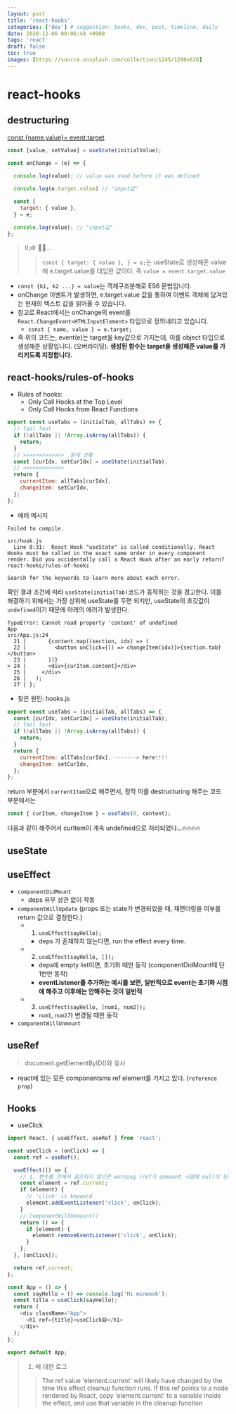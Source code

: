 ```yaml
---
layout: post
title: 'react-hooks'
categories: ['dev'] # suggestion: books, dev, post, timeline, daily
date: 2020-12-06 00:06:48 +0900
tags: 'react'
draft: false
toc: true
images: [https://source.unsplash.com/collection/1245/1200x628]
---
```


# react-hooks

## destructuring

[const {name,value}= event.target](https://stackoverflow.com/questions/55188257/const-name-value-event-target-what-does-this-mean)

```js
const [value, setValue] = useState(initialValue);

const onChange = (e) => {
  
  console.log(value); // value was used before it was defined

  console.log(e.target.value) // "input값"

  const {
    target: { value },
  } = e;

  console.log(value); // "input값"
};
```

> tl;dr 🤖🧠...
>> `const { target: { value }, } = e;`는 useState로 생성해준 value에 e.target.value를 대입한 값이다. 즉 `value = event.target.value`

- `const {k1, k2 ...} = value`는 객체구조분해로 ES6 문법입니다.
- onChange 이벤트가 발생하면, e.target.value 값을 통하여 이벤트 객체에 담겨있는 현재의 텍스트 값을 읽어올 수 있습니다.
- 참고로 React에서는 onChange의 event를 `React.ChangeEvent<HTMLInputElement>` 타입으로 정의내리고 있습니다.
  - `const { name, value } = e.target;`
- 즉 위의 코드는, event(e)는 target을 key값으로 가지는데, 이를 object 타입으로 생성해준 상황입니다. (오버라이딩). **생성된 함수는 target을 생성해준 value를 가리키도록 지정합니다.**

## react-hooks/rules-of-hooks

- Rules of hooks:
  - Only Call Hooks at the Top Level
  - Only Call Hooks from React Functions

```js
export const useTabs = (initialTab, allTabs) => {
  // fail fast
  if (!allTabs || !Array.isArray(allTabs)) {
    return;
  }
  // >>>>>>>>>>>>>  문제 상황
  const [curIdx, setCurIdx] = useState(initialTab);
  // <<<<<<<<<<<<<
  return {
    currentItem: allTabs[curIdx],
    changeItem: setCurIdx,
  };
};
```

- 에러 메시지

```
Failed to compile.

src/hook.js
  Line 8:31:  React Hook "useState" is called conditionally. React Hooks must be called in the exact same order in every component render. Did you accidentally call a React Hook after an early return?  react-hooks/rules-of-hooks

Search for the keywords to learn more about each error.

```

확인 결과 조건에 따라 `useState(initialTab)`코드가 동작하는 것을 경고한다. 이를 해결하기 위해서는 가장 상위에 useState를 두면 되지만, useState의 초깃값이 `undefined`이기 때문에 아래의 에러가 발생한다.

```
TypeError: Cannot read property 'content' of undefined
App
src/App.js:24
  21 |       {content.map((section, idx) => (
  22 |         <button onClick={() => changeItem(idx)}>{section.tab}</button>
  23 |       ))}
> 24 |       <div>{curItem.content}</div>
  25 |     </div>
  26 |   );
  27 | };
```

- 찾은 원인: hooks.js
```js
export const useTabs = (initialTab, allTabs) => {
  const [curIdx, setCurIdx] = useState(initialTab);
  // fail fast
  if (!allTabs || !Array.isArray(allTabs)) {
    return;
  }
  return {
    currentItem: allTabs[curIdx], -------> here!!!!
    changeItem: setCurIdx,
  };
};
```
return 부분에서 `currentItem`으로 해주면서, 정작 이를 destructuring 해주는 코드 부분에서는 

```js
const { curItem, changeItem } = useTabs(0, content);
```
다음과 같이 해주어서 curItem이 계속 undefined으로 처리되었다...🔥🔥🔥🔥

## useState

## useEffect

- `componentDidMount`
  - deps 유무 상관 없이 작동
- `componentWillUpdate` (props 또는 state가 변경되었을 때, 재랜더링을 여부를 return 값으로 결정한다.)
  - 1. `useEffect(sayHello);`
    - deps 가 존재하지 않는다면, run the effect every time.
  - 2. `useEffect(sayHello, []);`
    - deps에 empty list이면, 초기화 때만 동작 (componentDidMount때 단 1번만 동작)
    - **eventListener를 추가하는 예시를 보면, 일반적으로 event는 초기화 시점에 해주고 이후에는 안해주는 것이 일반적**
  - 3. `useEffect(sayHello, [num1, num2]);`
    - `num1`, `num2`가 변경될 때만 동작
- `componentWillUnmount`

## useRef
> document.getElementByID()와 유사

- react에 있는 모든 componentsms ref element를 가지고 있다. (`reference prop`)

## Hooks

- useClick
```js
import React, { useEffect, useRef } from 'react';

const useClick = (onClick) => {
  const ref = useRef();

  useEffect(() => {
    // 1. 변수를 안에서 참조하지 않으면 warning (ref가 unmount 시점에 null이 된다.)
    const element = ref.current;
    if (element) {
      // 'click' is keyword
      element.addEventListener('click', onClick);
    }
    // ComponentWillUnmount()
    return () => {
      if (element) {
        element.removeEventListener('click', onClick);
      }
    };
  }, [onClick]);

  return ref.current;
};

const App = () => {
  const sayHello = () => console.log('Hi minwook');
  const title = useClick(sayHello);
  return (
    <div className="App">
      <h1 ref={title}>useClick😄</h1>
    </div>
  );
};

export default App;
```

> 1. 에 대한 로그 
>> The ref value 'element.current' will likely have changed by the time this effect cleanup function runs. If this ref points to a node rendered by React, copy 'element.current' to a variable inside the effect, and use that variable in the cleanup function
